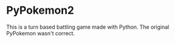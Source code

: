 # PyPokemon2
This is a turn based battling game made with Python. The original PyPokemon wasn't correct.
